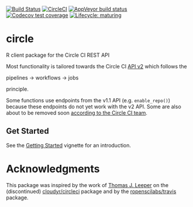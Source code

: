 
<!-- badges: start -->

[![Build
Status](https://img.shields.io/travis/pat-s/circle/master?label=macOS&logo=travis&style=flat-square)](https://travis-ci.org/pat-s/circle3)
[![CircleCI](https://img.shields.io/circleci/build/gh/pat-s/circle/master?label=Linux&logo=circle&logoColor=green&style=flat-square)](https://circleci.com/gh/pat-s/circle)
[![AppVeyor build
status](https://img.shields.io/appveyor/ci/pat-s/circle?label=Windows&logo=appveyor&style=flat-square)](https://ci.appveyor.com/project/pat-s/circle)
[![Codecov test
coverage](https://codecov.io/gh/pat-s/circle/branch/master/graph/badge.svg)](https://codecov.io/gh/pat-s/circle?branch=master)
[![Lifecycle:
maturing](https://img.shields.io/badge/lifecycle-maturing-blue.svg)](https://www.tidyverse.org/lifecycle/#maturing)
<!-- badges: end -->

# circle

R client package for the Circle CI REST API

Most functionality is tailored towards the Circle CI [API
v2](https://github.com/CircleCI-Public/api-preview-docs) which follows
the

pipelines -\> workflows -\> jobs

principle.

Some functions use endpoints from the v1.1 API (e.g. `enable_repo()`)
because these endpoints do not yet work with the v2 API. Some are also
about to be removed soon [according to the Circle CI
team](https://github.com/CircleCI-Public/api-preview-docs/blob/master/docs/api-changes.md#endpoints-likely-being-removed-in-api-v2-still-available-in-v11-for-now).

## Get Started

See the [Getting
Started](https://pat-s.github.io/circle/articles/circle.html) vignette
for an introduction.

# Acknowledgments

This package was inspired by the work of [Thomas J.
Leeper](https://github.com/leeper) on the (discontinued)
[cloudyr/circleci](https://github.com/cloudyr/circleci) package and by
the [ropenscilabs/travis](https://github.com/ropenscilabs/travis)
package.
